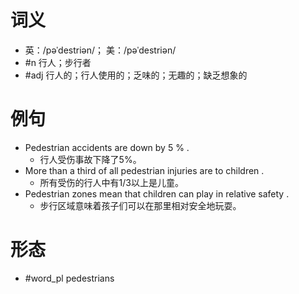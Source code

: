 # 词义
- 英：/pəˈdestriən/； 美：/pəˈdestriən/
- #n 行人；步行者
- #adj 行人的；行人使用的；乏味的；无趣的；缺乏想象的
# 例句
- Pedestrian accidents are down by 5 % .
	- 行人受伤事故下降了5%。
- More than a third of all pedestrian injuries are to children .
	- 所有受伤的行人中有1\/3以上是儿童。
- Pedestrian zones mean that children can play in relative safety .
	- 步行区域意味着孩子们可以在那里相对安全地玩耍。
# 形态
- #word_pl pedestrians
